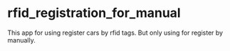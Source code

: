 # rfid_registration_for_manual
This app for using register cars by rfid tags. But only using for register by manually.
